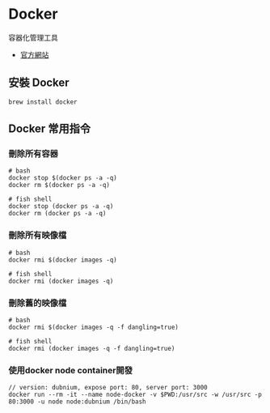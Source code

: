 # Docker

容器化管理工具

- [官方網站](https://www.docker.com/)

## 安裝 Docker

```
brew install docker
```

## Docker 常用指令

### 刪除所有容器

```
# bash
docker stop $(docker ps -a -q)
docker rm $(docker ps -a -q)

# fish shell
docker stop (docker ps -a -q)
docker rm (docker ps -a -q)
```

### 刪除所有映像檔

```
# bash
docker rmi $(docker images -q)

# fish shell
docker rmi (docker images -q)
```

### 刪除舊的映像檔

```
# bash
docker rmi $(docker images -q -f dangling=true)

# fish shell
docker rmi (docker images -q -f dangling=true)
```

### 使用docker node container開發

```
// version: dubnium, expose port: 80, server port: 3000
docker run --rm -it --name node-docker -v $PWD:/usr/src -w /usr/src -p 80:3000 -u node node:dubnium /bin/bash
```
